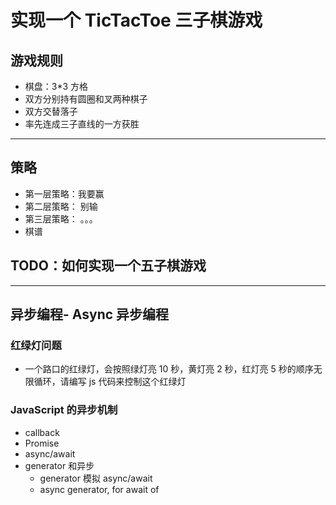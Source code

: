 # 实现一个 TicTacToe 三子棋游戏

## 游戏规则

- 棋盘：3\*3 方格
- 双方分别持有圆圈和叉两种棋子
- 双方交替落子
- 率先连成三子直线的一方获胜

---

## 策略

- 第一层策略：我要赢
- 第二层策略： 别输
- 第三层策略： 。。。
- 棋谱

## TODO：如何实现一个五子棋游戏

---

## 异步编程- Async 异步编程

### 红绿灯问题

- 一个路口的红绿灯，会按照绿灯亮 10 秒，黄灯亮 2 秒，红灯亮 5 秒的顺序无限循环，请编写 js 代码来控制这个红绿灯

### JavaScript 的异步机制

- callback
- Promise
- async/await
- generator 和异步
  - generator 模拟 async/await
  - async generator, for await of
